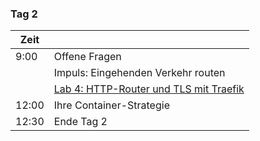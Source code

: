 ### Tag 2

|Zeit|  |
|---|---|
|9:00|Offene Fragen|
| |Impuls: Eingehenden Verkehr routen|
| |[Lab 4: HTTP-Router und TLS mit Traefik](lab4/index.md)|
|12:00|Ihre Container-Strategie|
|12:30|Ende Tag 2|

